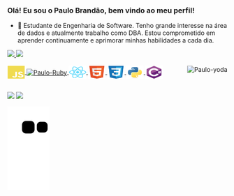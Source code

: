 ### Olá! Eu sou o Paulo Brandão, bem vindo ao meu perfil!
- 🌱 Estudante de Engenharia de Software. Tenho grande interesse na área de dados e atualmente trabalho como DBA. Estou comprometido em aprender continuamente e aprimorar minhas habilidades a cada dia.

 <div>
  <a href="https://github.com/404Paulo">
  <img height="180em" src="https://github-readme-stats.vercel.app/api?username=404Paulo&show_icons=true&theme=dark&include_all_commits=true&count_private=true"/>
  <img height="180em" src="https://github-readme-stats.vercel.app/api/top-langs/?username=404Paulo&layout=compact&langs_count=7&theme=dark"/>
</div>
 
<div style="display: inline_block"><br>
  <img align="center" alt="Paulo-Js" height="30" width="40" src="https://raw.githubusercontent.com/devicons/devicon/master/icons/javascript/javascript-plain.svg">
  <img align="center" alt="Paulo-Ruby" height="30" width="40" src="https://img.shields.io/badge/Ruby-CC342D?style=for-the-badge&logo=ruby&logoColor=white">
  <img align="center" alt="Paulo-React" height="30" width="40" src="https://raw.githubusercontent.com/devicons/devicon/master/icons/react/react-original.svg">
  <img align="center" alt="Paulo-HTML" height="30" width="40" src="https://raw.githubusercontent.com/devicons/devicon/master/icons/html5/html5-original.svg">
  <img align="center" alt="Paulo-CSS" height="30" width="40" src="https://raw.githubusercontent.com/devicons/devicon/master/icons/css3/css3-original.svg">
  <img align="center" alt="Paulo-Python" height="30" width="40" src="https://raw.githubusercontent.com/devicons/devicon/master/icons/python/python-original.svg">
  <img align="center" alt="Paulo-Csharp" height="30" width="40" src="https://raw.githubusercontent.com/devicons/devicon/master/icons/csharp/csharp-original.svg">
  <img align="right" alt="Paulo-yoda" src="https://media4.giphy.com/media/HEPwfdu6T6svpPE1eN/200w.gif?cid=82a1493bbtz1guh7t8zrfvem6px3qe6rw8slh3zfm5cb6g7n&rid=200w.gif&ct=s">
</div>
  
##
  
<div> 
  <a href = "mailto:paulo.brandao2413@gmail.com"><img src="https://img.shields.io/badge/-Gmail-%23333?style=for-the-badge&logo=gmail&logoColor=white" target="_blank"></a>
  <a href="https://www.linkedin.com/in/paulo-brand%C3%A3o-119bb31a8" target="_blank"><img src="https://img.shields.io/badge/-LinkedIn-%230077B5?style=for-the-badge&logo=linkedin&logoColor=white" target="_blank"></a>

  ![Snake animation](https://github.com/rafaballerini/rafaballerini/blob/output/github-contribution-grid-snake.svg)

</div>
